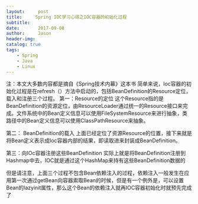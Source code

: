 ```yaml
---
layout:     post
title:     Spring IOC学习心得之IOC容器的初始化过程
subtitle:   
date:       2017-09-08
author:     Jason
header-img: 
catalog: true
tags:
    - Spring
    - Java
    - Linux
---
```


注：本文大多数内容都是摘自《Spring技术内幕》这本书
简单来说，Ioc容器的初始化过程是在refresh（）方法中启动的，包括BeanDefinition的Resource定位，载入和注册三个过程。
第一：Resource的定位
这个Resource指的是BeanDefinition的资源定位，由ResourceLoader通过统一的Resource接口来完成。文件系统中的Bean定义信息可以使用FileSystemResource来进行抽象，类路径中的Bean定义信息可以使用ClassPathResource来抽象。

第二： BeanDefinition的载入
上面已经定位了资源Resource的位置，接下来就是将Bean定义表示成Ioc容器内部的结果，即读取进来封装成BeanDefinition。

第三：向IOc容器注册这些BeanDefinition
实际上就是将BeanDefinition注册到Hashmap中去，IOC就是通过这个HashMap来持有这些BeanDefinition数据的

但是请注意，上面三个过程不包含Bean依赖注入的过程，依赖注入一般发生在应用第一次通过getBean向容器索取Bean的时候，但是有一个例外是，可以设置Bean的lazyinit属性，那么这个Bean的依赖注入就再IOC容器初始化时就预先完成了
